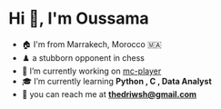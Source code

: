 <h1>Hi 👋, I'm Oussama</h1>

- 🏠 I'm from Marrakech, Morocco 🇲🇦
- ♟️ a stubborn opponent in chess 
- 🔧 I’m currently working on [mc-player](https://github.com/driouechoussa/mc-player)
- 🎓 I’m currently learning **Python , C , Data Analyst**
- 📩 you can reach me at **thedriwsh@gmail.com**

